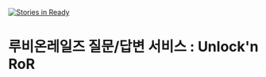 [![Stories in Ready](https://badge.waffle.io/cycorld/Unlock-n-ROR.png?label=ready&title=Ready)](http://waffle.io/cycorld/Unlock-n-ROR)

# 루비온레일즈 질문/답변 서비스 : Unlock'n RoR
